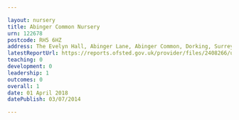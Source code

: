 ```yaml
---

layout: nursery
title: Abinger Common Nursery
urn: 122678
postcode: RH5 6HZ
address: The Evelyn Hall, Abinger Lane, Abinger Common, Dorking, Surrey, RH5 6HZ
latestReportUrl: https://reports.ofsted.gov.uk/provider/files/2408266/urn/122678.pdf
teaching: 0
development: 0
leadership: 1
outcomes: 0
overall: 1
date: 01 April 2018 
datePublish: 03/07/2014

---
```

